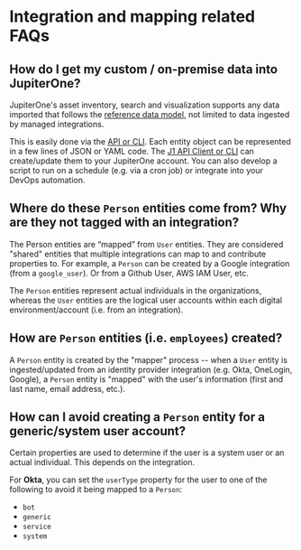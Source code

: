 # Integration and mapping related FAQs

## How do I get my custom / on-premise data into JupiterOne?

JupiterOne's asset inventory, search and visualization supports any data
imported that follows the [reference data model][1], not limited to data
ingested by managed integrations.

This is easily done via the [API or CLI][2]. Each entity object can be
represented in a few lines of JSON or YAML code. The [J1 API Client or CLI][2]
can create/update them to your JupiterOne account. You can also develop a script
to run on a schedule (e.g. via a cron job) or integrate into your DevOps
automation.

[1]: ../docs/jupiterone-data-model.md
[2]: ../guides/j1-client-and-cli.md

## Where do these `Person` entities come from? Why are they not tagged with an integration?

The Person entities are “mapped” from `User` entities. They are considered
"shared" entities that multiple integrations can map to and contribute
properties to. For example, a `Person` can be created by a Google integration
(from a `google_user`). Or from a Github User, AWS IAM User, etc.

The `Person` entities represent actual individuals in the organizations, whereas
the `User` entities are the logical user accounts within each digital
environment/account (i.e. from an integration).

## How are `Person` entities (i.e. `employees`) created?

A `Person` entity is created by the "mapper" process -- when a `User` entity is
ingested/updated from an identity provider integration (e.g. Okta, OneLogin,
Google), a `Person` entity is "mapped" with the user's information (first and
last name, email address, etc.).

## How can I avoid creating a `Person` entity for a generic/system user account?

Certain properties are used to determine if the user is a system user or an
actual individual. This depends on the integration.

For **Okta**, you can set the `userType` property for the user to one of the
following to avoid it being mapped to a `Person`:

- `bot`
- `generic`
- `service`
- `system`
